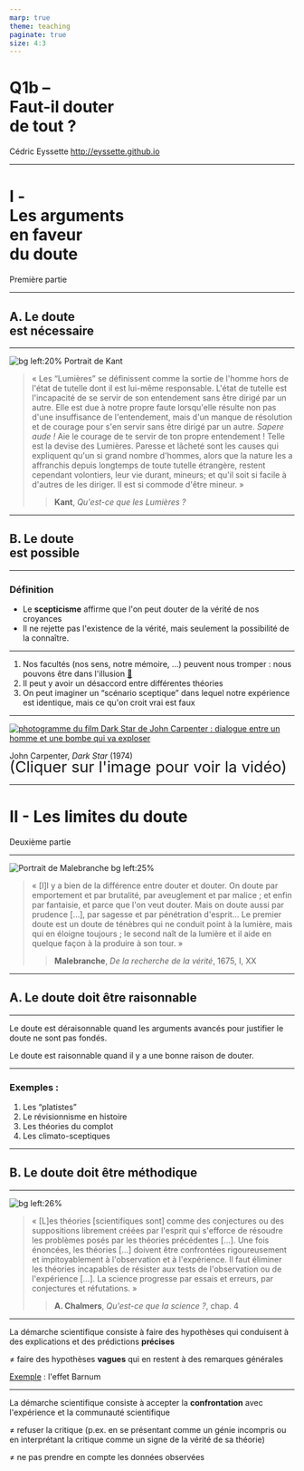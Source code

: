 ```yaml
---
marp: true
theme: teaching
paginate: true
size: 4:3
---
```


<!-- _class: titre -->

# Q1b – <br>Faut-il douter<br> de tout ? <!-- fit -->
Cédric Eyssette
http://eyssette.github.io




---
<!-- _class: partie -->
# I - <br>Les arguments <br>en faveur <br>du doute <!-- fit -->
Première partie


---
<!-- _class: souspartie -->
## A. Le doute <br>est nécessaire

---
<!-- _class: citationC fmm -->

![bg left:20% Portrait de Kant](https://upload.wikimedia.org/wikipedia/commons/f/f2/Kant_gemaelde_3.jpg)

>« Les “Lumières” se définissent comme la sortie de l'homme hors de l'état de tutelle dont il est lui-même responsable. L'état de tutelle est l'incapacité de se servir de son entendement sans être dirigé par un autre. Elle est due à notre propre faute lorsqu'elle résulte non pas d'une insuffisance de l'entendement, mais d'un manque de résolution et de courage pour s'en servir sans être dirigé par un autre. _Sapere aude !_ Aie le courage de te servir de ton propre entendement ! Telle est la devise des Lumières.
>Paresse et lâcheté sont les causes qui expliquent qu'un si grand nombre d'hommes, alors que la nature les a affranchis depuis longtemps de toute tutelle étrangère, restent cependant volontiers, leur vie durant, mineurs; et qu'il soit si facile à d'autres de les diriger. Il est si commode d'être mineur. »
>>**Kant**, _Qu'est-ce que les Lumières ?_

---
<!-- _class: souspartie -->
## B. Le doute <br>est possible


---
<!-- _class: definition-->

### Définition

* Le **scepticisme** affirme que l'on peut douter de la vérité de nos croyances
* Il ne rejette pas l'existence de la vérité, mais seulement la possibilité de la connaître.

---
<!-- _class:  -->

1) Nos facultés (nos sens, notre mémoire, …) peuvent nous tromper : nous pouvons être dans l'illusion [:link:](https://docs.google.com/document/d/1k0PyEjEYlJVcNk23j-RAzZANood-5VWihYIhd9ERlJ8/edit)
2) Il peut y avoir un désaccord entre différentes théories
3) On peut imaginer un “scénario sceptique” dans lequel notre expérience est identique, mais ce qu'on croit vrai est faux

<!-- 
On pourrait imaginer que nous sommes en fait dans un rêve, ou dans un univers virtuel (comme dans le film _Matrix_).
-->

---
<!-- _class: i1t1 vertical contain -->

[![photogramme du film _Dark Star_ de John Carpenter : dialogue entre un homme et une bombe qui va exploser](https://i.ibb.co/PGrW6WP/dark-star-r.png)](https://ladigitale.dev/digiview/#/v/6481b0a8aa5fe)

John Carpenter, _Dark Star_ (1974)
<span style="font-size:1.7rem; margin-top:-5px; display:block;">(Cliquer sur l'image pour voir la vidéo)</span>


---
<!-- _class: partie -->
# II - Les limites du doute
Deuxième partie

---
<!-- _class: citationC fppp -->

![Portrait de Malebranche bg left:25%](https://upload.wikimedia.org/wikipedia/commons/thumb/c/c7/Nicolas_Malebranche_-_Versailles_MV_2929.jpg/479px-Nicolas_Malebranche_-_Versailles_MV_2929.jpg)

>« [I]l y a bien de la différence entre douter et douter. On doute par emportement et par brutalité, par aveuglement et par malice ; et enfin par fantaisie, et parce que l'on veut douter. Mais on doute aussi par prudence […], par sagesse et par pénétration d'esprit… Le premier doute est un doute de ténèbres qui ne conduit point à la lumière, mais qui en éloigne toujours ; le second naît de la lumière et il aide en quelque façon à la produire à son tour. »
>>**Malebranche**, _De la recherche de la vérité_, 1675, I, XX


---
<!-- _class: souspartie -->
## A. Le doute doit être raisonnable


---
<!-- _class:  -->

Le doute est déraisonnable quand les arguments avancés pour justifier le doute ne sont pas fondés.

<span data-marpit-fragment="1">Le doute est raisonnable quand il y a une bonne raison de douter.</span>

---
<!-- _class:  -->
### Exemples :

1) Les “platistes”
2) Le révisionnisme en histoire
3) Les théories du complot
4) Les climato-sceptiques

---
<!-- _class: souspartie -->
## B. Le doute doit être méthodique

<!-- ≠ doute de principe -->

---
<!-- _class: citationC fp -->
<style scoped>
figure {margin-right:-70px!important}
</style>

![bg left:26%](https://upload.wikimedia.org/wikipedia/commons/thumb/4/43/Karl_Popper.jpg/220px-Karl_Popper.jpg)

>« [L]es théories [scientifiques sont] comme des conjectures ou des suppositions librement créées par l'esprit qui s'efforce de résoudre les problèmes posés par les théories précédentes […]. Une fois énoncées, les théories […] doivent être confrontées rigoureusement et impitoyablement à l'observation et à l'expérience. Il faut éliminer les théories incapables de résister aux tests de l'observation ou de l'expérience […]. La science progresse par essais et erreurs, par conjectures et réfutations. »
>>**A. Chalmers**, _Qu'est-ce que la science ?_, chap. 4


<!-- 
La science n'est pas un domaine de certitudes prouvées par l'expérience
La science se définit par l'idéal d'une démarche critique portée à un maximum de rigueur
 -->


---
<!-- _class:  -->
La démarche scientifique consiste à faire des hypothèses qui conduisent à des explications et des prédictions **précises**

<span data-marpit-fragment="1">≠ faire des hypothèses **vagues** qui en restent à des remarques générales</span>

<span data-marpit-fragment="2"><u>Exemple</u> : l'effet Barnum</span>

<!-- Le doute est nécessaire face à des hypothèses qui ne conduisent pas à des explications et des prédictions précises / Le doute n'est pas légitime s'il est issu d'une hypothèse vague -->

---
<!-- _class: fpppppppp -->
La démarche scientifique consiste à accepter la **confrontation** avec l'expérience et la communauté scientifique

<span data-marpit-fragment="1">≠ refuser la critique (p.ex. en se présentant comme un génie incompris ou en interprétant la critique comme un signe de la vérité de sa théorie)</span>

<span data-marpit-fragment="2">≠ ne pas prendre en compte les données observées</span>


<!-- Le doute est nécessaire face aux théories qui ne se confrontent pas avec l'expérience et la communauté scientifique, mais le doute n'est pas légitime s'il conduit à ne pas se confronter avec l'expérience ou la communauté scientifique -->